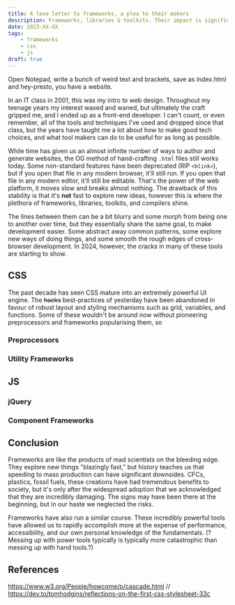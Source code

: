 ```yaml
---
title: A love letter to frameworks, a plea to their makers
description: Frameworks, libraries & toolkits. Their impact is significant, but are they always a force for good?
date: 2023-XX-XX
tags:
    - frameworks
    - css
    - js
draft: true
---
```

Open Notepad, write a bunch of weird text and brackets, save as index.html and hey-presto, you have a website.

In an IT class in 2001, this was my intro to web design. Throughout my teenage years my interest waxed and waned, but ultimately the craft gripped me, and I ended up as a front-end developer. I can't count, or even remember, all of the tools and techniques I've used and dropped since that class, but the years have taught me a lot about how to make good tech choices, and what tool makers can do to be useful for as long as possible.

While time has given us an almost infinite number of ways to author and generate websites, the OG method of hand-crafting `.html` files still works today. Some non-standard features have been deprecated (RIP `<blink>`), but if you open that file in any modern browser, it'll still run. If you open that file in any modern editor, it'll still be editable. That's the power of the web platform, it moves slow and breaks almost nothing. The drawback of this stability is that it's **not** fast to explore new ideas, however this is where the plethora of frameworks, libraries, toolkits, and compilers shine.

The lines between them can be a bit blurry and some morph from being one to another over time, but they essentially share the same goal, to make development easier. Some abstract away common patterns, some explore new ways of doing things, and some smooth the rough edges of cross-browser development. In 2024, however, the cracks in many of these tools are starting to show.

## CSS

The past decade has seen CSS mature into an extremely powerful UI engine. The ~~hacks~~ best-practices of yesterday have been abandoned in favour of robust layout and styling mechanisms such as grid, variables, and functions. Some of these wouldn't be around now without pioneering preprocessors and frameworks popularising them, so

### Preprocessors

### Utility Frameworks

## JS

### jQuery

### Component Frameworks

## Conclusion
Frameworks are like the products of mad scientists on the bleeding edge. They explore new things "blazingly fast," but history teaches us that speeding to mass production can have significant downsides. CFCs, plastics, fossil fuels, these creations have had tremendous benefits to society, but it's only after the widespread adoption that we acknowledged that they are incredibly damaging. The signs may have been there at the beginning, but in our haste we neglected the risks.

Frameworks have also run a similar course. These incredibly powerful tools have allowed us to rapidly accomplish more at the expense of performance, accessibility, and our own personal knowledge of the fundamentals. (?Messing up with power tools typically is typically more catastrophic than messing up with hand tools.?)

## References
https://www.w3.org/People/howcome/p/cascade.html // https://dev.to/tomhodgins/reflections-on-the-first-css-stylesheet-33c
